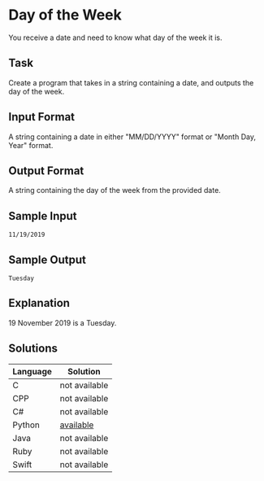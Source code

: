 # Day of the Week
You receive a date and need to know what day of the week it is.

## Task
Create a program that takes in a string containing a date, and outputs the day of the week.

## Input Format
A string containing a date in either "MM/DD/YYYY" format or "Month Day, Year" format.

## Output Format
A string containing the day of the week from the provided date.

## Sample Input
```
11/19/2019
```

## Sample Output
```
Tuesday
```

## Explanation 
19 November 2019 is a Tuesday.

## Solutions

Language | Solution
---------|---------
C | not available
CPP | not available
C# | not available
Python | [available](https://raw.githubusercontent.com/chankruze/challenges/master/sololearn/DayOfTheWeek/DayOfTheWeek.py)
Java | not available
Ruby | not available
Swift | not available